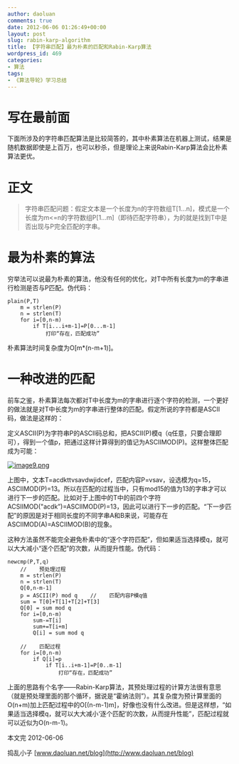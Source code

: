 ```yaml
---
author: daoluan
comments: true
date: 2012-06-06 01:26:49+00:00
layout: post
slug: rabin-karp-algorithm
title: 【字符串匹配】最为朴素的匹配和Rabin-Karp算法
wordpress_id: 469
categories:
- 算法
tags:
- 《算法导轮》学习总结
---
```


# 写在最前面


下面所涉及的字符串匹配算法是比较简答的，其中朴素算法在机器上测试，结果是随机数据即使是上百万，也可以秒杀，但是理论上来说Rabin-Karp算法会比朴素算法更优。

<!-- more -->


# 正文




<blockquote><p>字符串匹配问题：假定文本是一个长度为n的字符数组T[1…n]，模式是一个长度为m&lt;=n的字符数组P[1…m]（即待匹配字符串），为的就是找到T中是否出现与P完全匹配的字串。</p></blockquote>




# 最为朴素的算法


穷举法可以说最为朴素的算法，他没有任何的优化，对T中所有长度为m的字串进行检测是否与P匹配。伪代码：


    plain(P,T)
        m = strlen(P)
        n = strlen(T)
        for i=[0,n-m)
            if T[i...i+m-1]=P[0...m-1]
                打印“存在，匹配成功”


朴素算法时间复杂度为O[m*(n-m+1)]。


# 一种改进的匹配


前车之鉴，朴素算法每次都对T中长度为m的字串进行逐个字符的检测，一个更好的做法就是对T中长度为m的字串进行整体的匹配。假定所说的字符都是ASCII码，做法是这样的：

定义ASCII(P)为字符串P的ASCII码总和，把ASCII(P)模q（q任意，只要合理即可），得到一个值p，把通过这样计算得到的值记为ASCIIMOD(P)。这样整体匹配成为可能：

[![image9.png](http://md.daoluan.net/images/blog/2012/06/image9.png)](http://md.daoluan.net/images/blog/2012/06/image9.png)

上图中，文本T=acdkttvsavdwjidcef，匹配内容P=vsav，设选模为q=15，ASCIIMOD(P)=13。所以在匹配的过程当中，只有mod15的值为13的字串才可以进行下一步的匹配。比如对于上图中的T中的前四个字符ACSIIMOD("acdk”)=ASCIIMOD(P)=13，因此可以进行下一步的匹配。“下一步匹配”的原因是对于相同长度的不同字串A和B来说，可能存在ASCIIMOD(A)=ASCIIMOD(B)的现象。

这种方法虽然不能完全避免朴素中的“逐个字符匹配”，但如果适当选择模q，就可以大大减小“逐个匹配”的次数，从而提升性能。伪代码：


    newcmp(P,T,q)
        //    预处理过程
        m = strlen(P)
        n = strlen(T)
        Q[0,n-m-1]
        p = ASCII(P) mod q    //    匹配内容P模q值
        sum = T[0]+T[1]+T[2]+T[3]
        Q[0] = sum mod q
        for i=[0,n-m)
            sum-=T[i]
            sum+=T[i+m]
            Q[i] = sum mod q

        //    匹配过程
        for i=[0,n-m)
            if Q[i]=p
                if T[i..i+m-1]=P[0..m-1]
                    打印“存在，匹配成功”


上面的思路有个名字——Rabin-Karp算法，其预处理过程的计算方法很有意思（就是预处理里面的那个循环，据说是“霍纳法则”）。其复杂度为预计算里面的O(n+m)加上匹配过程中的O[(n-m-1)m]，好像也没有什么改进。但是这样想，“如果适当选择模q，就可以大大减小‘逐个匹配’的次数，从而提升性能”，匹配过程就可以近似为O(n-m-1)。

本文完 2012-06-06

捣乱小子 [www.daoluan.net/blog](http://www.daoluan.net/blog)
